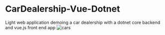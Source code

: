 # CarDealership-Vue-Dotnet
 Light web application demoing a car dealership with a dotnet core backend and vue.js front end app
![cars](https://user-images.githubusercontent.com/54834264/147882326-80fdad76-170c-4f0c-8adf-5d2353a56515.png)

